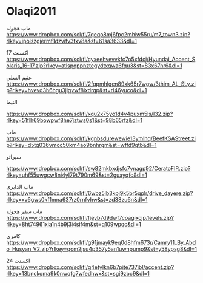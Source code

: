 # Olaqi2011

ماب هجوله
https://www.dropbox.com/scl/fi/7qeqo8mj6fpc2mhiw55ru/m7_town3.zip?rlkey=ipolszgjermf1dzvifv3txv8a&st=61sa3633&dl=1



اكسنت 17
https://www.dropbox.com/scl/fi/cyxeehvevvkfc7o5xfdcj/Hyundai_Accent_Solaris_16-17.zip?rlkey=atlspqppnztegydtxqwa6fqu3&st=83x67nr6&dl=1



عثيم السلي
https://www.dropbox.com/scl/fi/2fgpmhlgen89xk65r7wgw/3thim_AL_SLy.zip?rlkey=hvevd3h6hgu3jjqvwf8ixdrqp&st=rl46yuco&dl=1


التيما

https://www.dropbox.com/scl/fi/xqu2x75yo1d4v4puxm5ls/l32.zip?rlkey=51flh69bowpwf8he7jztws0s1&st=98b65rfz&dl=1


ماب
https://www.dropbox.com/scl/fi/kgnbsdurewewie13ymlhq/BeefKSAStreet.zip?rlkey=d5tq036vmcc50km4ao9bnhrgm&st=wffd9qtb&dl=1



سيراتو

https://www.dropbox.com/scl/fi/sw82mkbxdjsfc7vnagp92/CeratoFIR.zip?rlkey=uhf55uwgcw8ni4yl79t790m69&st=2guayqfc&dl=1



ماب الدايري
https://www.dropbox.com/scl/fi/6wbz5lb3kpj9k5br5qplr/drive_dayere.zip?rlkey=xv6gws0kf1mna637rz0rnfvhw&st=zd38zu6n&dl=1



ماب سفر هجوله
https://www.dropbox.com/scl/fi/fjeyb7d9dwf7coagixcjp/levels.zip?rlkey=8ht74961xia1n4b9j3i4sif4m&st=q109wpqc&dl=1



كامري
https://www.dropbox.com/scl/fi/g91jmayk9eq0d8hfm673r/Camry11_By_Abdo_Husyan_V2.zip?rlkey=qom2jsu4p357y5an1uwnpump9&st=y58ypsg8&dl=1



اكسنت 24
https://www.dropbox.com/scl/fi/g4etylkn6b7pite737ibl/accent.zip?rlkey=13bnckqma9k0nwqfg7wfedhwx&st=sgj9zbc9&dl=1
